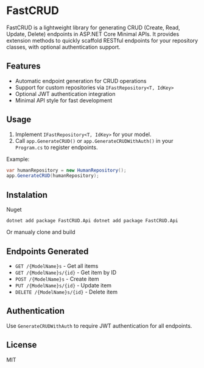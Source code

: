 ﻿# FastCRUD

FastCRUD is a lightweight library for generating CRUD (Create, Read, Update, Delete) endpoints in ASP.NET Core Minimal APIs. It provides extension methods to quickly scaffold RESTful endpoints for your repository classes, with optional authentication support.

## Features
- Automatic endpoint generation for CRUD operations
- Support for custom repositories via `IFastRepository<T, IdKey>`
- Optional JWT authentication integration
- Minimal API style for fast development

## Usage
1. Implement `IFastRepository<T, IdKey>` for your model.
2. Call `app.GenerateCRUD()` or `app.GenerateCRUDWithAuth()` in your `Program.cs` to register endpoints.

Example:
```csharp
var humanRepository = new HumanRepository();
app.GenerateCRUD(humanRepository);
```

## Instalation
Nuget
```
dotnet add package FastCRUD.Api dotnet add package FastCRUD.Api 
```
Or manualy clone and build
## Endpoints Generated
- `GET /{ModelName}s` - Get all items
- `GET /{ModelName}s/{id}` - Get item by ID
- `POST /{ModelName}s` - Create item
- `PUT /{ModelName}s/{id}` - Update item
- `DELETE /{ModelName}s/{id}` - Delete item

## Authentication
Use `GenerateCRUDWithAuth` to require JWT authentication for all endpoints.

## License
MIT
